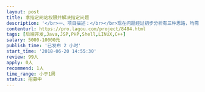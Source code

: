 ```yaml
---                
layout: post       
title: 拿指定网站权限并解决指定问题           
description: '</br>一、项目描述：</br></br>现在问题经过初步分析有三种思路，均需要拿下网站管理权限分析源码，拿该权限只为解决我的指定问题，如果不拿权限可解决问题更好。</br>如果能够用新的思路解决问题更好；</br>详细技术细节，待投递后提供详细项目需求文档；</br></br>二、主要功能点：</br></br>该项目偏破解类，接单前如果介意请勿投递；</br></br>三、人员要求：</br></br>1、网站开发与安防经验丰富，解决过多类型问题；</br>2、该项目工作周期与价格可根据问题难度评估具体可谈；</br>3、具体工作完成评价指标与要求，待评估后具体沟通，然后根据新的价格与周期重新发布项目内包含；</br>'     
contenturl: https://pro.lagou.com/project/8484.html      
tags: [后端开发,Java,JSP,PHP,Shell,LINUX,C++]            
salary: 5000-10000元          
publish_time: '已发布 2 小时'         
start_time: '2018-06-20 14:55:30'           
review: 99人                   
apply: 0人                   
recommend: 1人                   
time_range: 小于1周              
status: 招募中                  
---                 
```

